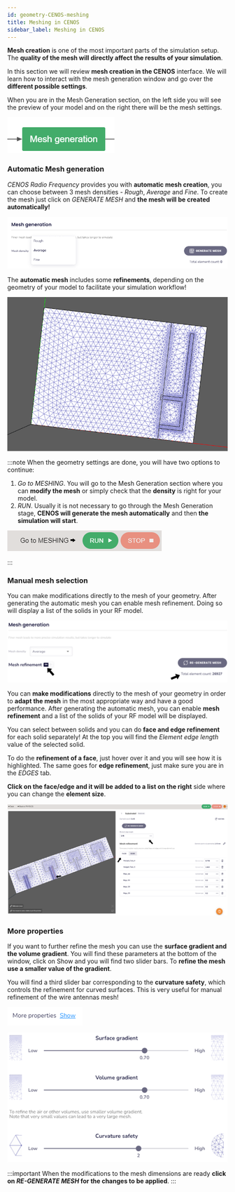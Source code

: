 ```yaml
---
id: geometry-CENOS-meshing
title: Meshing in CENOS
sidebar_label: Meshing in CENOS
---
```


**Mesh creation** is one of the most important parts of the simulation setup. The **quality of the mesh will directly affect the results of your simulation**.

In this section we will review **mesh creation in the CENOS** interface. We will learn how to interact with the mesh generation window and go over the **different possible settings**.

When you are in the Mesh Generation section, on the left side you will see the preview of your model and on the right there will be the mesh settings.

<p align="center">

![Mesh generation box](assets/meshing/23.png)

</p>

### Automatic Mesh generation

_CENOS Radio Frequency_ provides you with **automatic mesh creation**, you can choose between 3 mesh densities - _Rough_, _Average_ and _Fine_. To create the mesh just click on _GENERATE MESH_ and **the mesh will be created automatically!**

<p align="center">

![Mesh generation density](assets/meshing/24.png)

</p>

The **automatic mesh** includes some **refinements**, depending on the geometry of your model to facilitate your simulation workflow!

<p align="center">

![Automatic mesh](assets/meshing/25.png)

</p>

:::note
When the geometry settings are done, you will have two options to continue:
1. _Go to MESHING_. You will go to the Mesh Generation section where you can **modify the mesh** or simply check that the **density** is right for your model.
2. _RUN_. Usually it is not necessary to go through the Mesh Generation stage, **CENOS will generate the mesh automatically** and then **the simulation will start**. 

<p align="center">

![Go to MESHING](assets/meshing/26.png)

</p>

:::

### Manual mesh selection
You can make modifications directly to the mesh of your geometry. After generating the automatic mesh you can enable mesh refinement. Doing so will display a list of the solids in your RF model.

<p align="center">

![Manual mesh](assets/meshing/27.png)

</p>

You can **make modifications** directly to the mesh of your geometry in order to **adapt the mesh** in the most appropriate way and have a good performance. After generating the automatic mesh, you can enable **mesh refinement** and a list of the solids of your RF model will be displayed.

You can select between solids and you can do **face and edge refinement** for each solid separately! At the top you will find the _Element edge length_ value of the selected solid.

To do the **refinement of a face**, just hover over it and you will see how it is highlighted. The same goes for **edge refinement**, just make sure you are in the _EDGES_ tab.

**Click on the face/edge and it will be added to a list on the right** side where you can change the **element size**.

<p align="center">

![Face_edge refinement](assets/meshing/28.png)

</p>

### More properties

If you want to further refine the mesh you can use the **surface gradient and the volume gradient**. You will find these parameters at the bottom of the window, click on Show and you will find two slider bars. To **refine the mesh use a smaller value of the gradient**. 

You will find a third slider bar corresponding to the **curvature safety**, which controls the refinement for curved surfaces. This is very useful for manual refinement of the wire antennas mesh!

<p align="center">

![More properties](assets/meshing/29.png)

</p>

<p align="center">

![More properties](assets/meshing/30.png)

</p>

:::important
When the modifications to the mesh dimensions are ready **click on _RE-GENERATE MESH_ for the changes to be applied**.
:::





